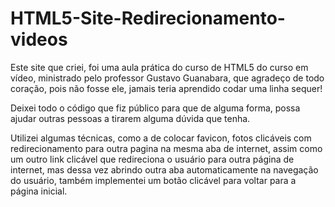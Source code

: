 # HTML5-Site-Redirecionamento-videos

Este site que criei, foi uma aula prática do curso de HTML5 do curso em vídeo, ministrado pelo professor Gustavo Guanabara, que agradeço de todo coração, pois não fosse ele, jamais teria aprendido codar uma linha sequer!

Deixei todo o código que fiz público para que de alguma forma, possa ajudar outras pessoas a tirarem alguma dúvida que tenha.  

Utilizei algumas técnicas, como a de colocar favicon, fotos clicáveis com redirecionamento para outra pagina na mesma aba de internet, assim como um outro link clicável que redireciona o usuário para outra página de internet, mas dessa vez abrindo outra aba automaticamente na navegação do usuário, também implementei um botão clicável para voltar para a página inicial.

